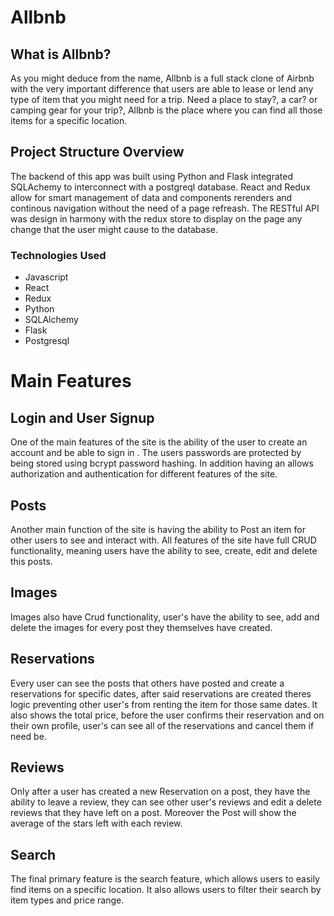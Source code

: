 
# Allbnb

## What is Allbnb?

 As you might deduce from the name, Allbnb is a full stack clone of Airbnb with the very important difference that users are able to lease or lend any type of item that you might need for a trip. Need a place to stay?, a car? or camping gear for your trip?, Allbnb is the place where you can find all those items for a specific location. 
 
 ## Project Structure Overview
 
 The backend of this app was built using Python and Flask integrated SQLAchemy to interconnect with a postgreql database. React and Redux allow for smart management of data and components rerenders and continous navigation without the need of a page refreash. The RESTful API was design in harmony with the redux store to display on the page any change that the user might cause to the database. 
 
### Technologies Used

* Javascript
* React
* Redux
* Python
* SQLAlchemy 
* Flask
* Postgresql
 
# Main Features

## Login and User Signup

 One of the main features of the site is the ability of the user to create an account and be able to sign in . The users passwords are protected by being stored using bcrypt password hashing. In addition having an allows authorization and authentication for different features of the site. 

## Posts

 Another main function of the site is having the ability to Post an item for other users to see and interact with. All features of the site have full CRUD functionality, meaning users have the ability to see, create, edit and delete this posts.
 
 ## Images
 
  Images also have Crud functionality, user's have the ability to see, add and delete the images for every post they themselves have created. 
  
 ## Reservations
 
  Every user can see the posts that others have posted and create a reservations for specific dates, after said reservations are created  theres logic preventing other user's from renting the item for those same dates. It also shows the total price, before the user confirms their reservation and on their own profile, user's can see all of the reservations and cancel them if need be. 
  
 ## Reviews
 
 Only after a user has created a new Reservation on a post, they have the ability to leave a review, they can see other user's reviews and edit a delete reviews that they have left on a post. Moreover the Post will show the average of the stars left with each review. 
 
 ## Search 
 
 The final primary feature is the search feature, which allows users to easily find items on a specific location. It also allows users to filter their search by item types and price range.
 
 

